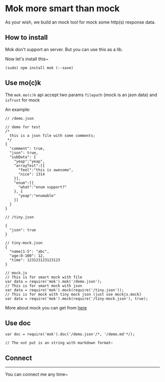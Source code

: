 # Mok more smart than mock

As your wish, we build an mock tool for mock some http(s) response data.

## How to install

Mok don't support an server. But you can use this as a lib.

Now let's install this~

`(sudo) npm install mok (--save)`

## Use mo(c)k

The `mok.mo(c)k` api accept two params `filepath` (mock is an json data) and `isTrust` for mock

An example:

```
// /demo.json

// demo for test
/*
  this is a json file with some comments;
 */
{
  "comment": true,
  "json": true,
  "subData": {
    "yeap":"yeap",
    "arrayTest":[{
      "feel":"this is awesome",
      "nice": 1314
    }],
    "enum":[{
      "what":"enum support?"
    }, {
      "yeap":"enumable"
    }]
  }
}

// /tiny.json

{
  "json": true
}

// tiny-mock.json
{
  "name|1-5": "abc",
  "age:0-100": 12,
  "time": 123123123123123
}

// mock.js
// This is for smart mock with file
var data = require('mok').mok('/demo.json');
// This is for smart mock with json 
var data = require('mok').mock(require('/tiny.json'));
// This is for mock with tiny mock json (just use mockjs.mock)
var data = require('mok').mock(require('/tiny-mock.json'), true);
```
More about mock you can get from [here](http://mockjs.com)

## Use doc

```
var doc = require('mok').doc('/demo.json'/*, '/demo.md'*/);

// The out put is an string with markdown format~
```

## Connect
-----

You can connect me any time~

